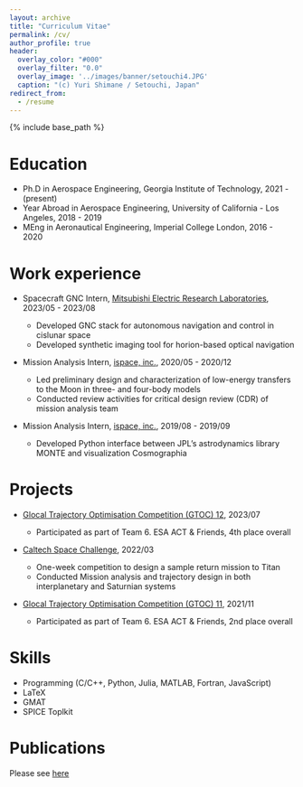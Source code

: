 ```yaml
---
layout: archive
title: "Curriculum Vitae"
permalink: /cv/
author_profile: true
header:
  overlay_color: "#000"
  overlay_filter: "0.0"
  overlay_image: '../images/banner/setouchi4.JPG'
  caption: "(c) Yuri Shimane / Setouchi, Japan"
redirect_from:
  - /resume
---
```


{% include base_path %}

Education
======

* Ph.D in Aerospace Engineering, Georgia Institute of Technology, 2021 - (present)
* Year Abroad in Aerospace Engineering, University of California - Los Angeles, 2018 - 2019
* MEng in Aeronautical Engineering, Imperial College London, 2016 - 2020

Work experience
======

* Spacecraft GNC Intern, [Mitsubishi Electric Research Laboratories](https://www.merl.com/), 2023/05 - 2023/08
  * Developed GNC stack for autonomous navigation and control in cislunar space
  * Developed synthetic imaging tool for horion-based optical navigation

* Mission Analysis Intern, [ispace, inc.](https://ispace-inc.com/), 2020/05 - 2020/12
  * Led preliminary design and characterization of low-energy transfers to the Moon in three- and four-body models
  * Conducted review activities for critical design review (CDR) of mission analysis team

* Mission Analysis Intern, [ispace, inc.](https://ispace-inc.com/), 2019/08 - 2019/09
  * Developed Python interface between JPL’s astrodynamics library MONTE and visualization Cosmographia

Projects
======
* [Glocal Trajectory Optimisation Competition (GTOC) 12](https://gtoc12.tsinghua.edu.cn/competition/teamInfo), 2023/07
  * Participated as part of Team 6. ESA ACT & Friends, 4th place overall

* [Caltech Space Challenge](https://www.spacechallenge.caltech.edu/description), 2022/03
  * One-week competition to design a sample return mission to Titan
  * Conducted Mission analysis and trajectory design in both interplanetary and Saturnian systems

* [Glocal Trajectory Optimisation Competition (GTOC) 11](https://gtoc11.nudt.edu.cn/GTOC?page=home), 2021/11
  * Participated as part of Team 6. ESA ACT & Friends, 2nd place overall


Skills
======
* Programming (C/C++, Python, Julia, MATLAB, Fortran, JavaScript)
* LaTeX
* GMAT
* SPICE Toplkit

Publications
======

Please see [here](/publications/)
  
<!-- Talks
======
  <ul>{% for post in site.talks %}
    {% include archive-single-talk-cv.html %}
  {% endfor %}</ul>
  
Teaching
======
  <ul>{% for post in site.teaching %}
    {% include archive-single-cv.html %}
  {% endfor %}</ul>
  
Service and leadership
======
* Currently signed in to 43 different slack teams -->

